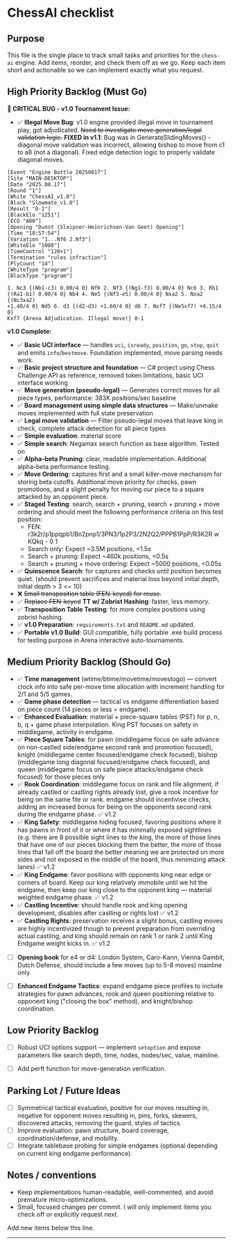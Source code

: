 # ChessAI checklist

Purpose
-------
This file is the single place to track small tasks and priorities for the
`chess-ai` engine. Add items, reorder, and check them off as we go. Keep each
item short and actionable so we can implement exactly what you request.


High Priority Backlog (Must Go)
-------------------------------

**🚨 CRITICAL BUG - v1.0 Tournament Issue:**
- ✅ **Illegal Move Bug**: v1.0 engine provided illegal move in tournament play, got adjudicated. ~~Need to investigate move generation/legal validation logic.~~ **FIXED in v1.1**: Bug was in GenerateSlidingMoves() - diagonal move validation was incorrect, allowing bishop to move from c1 to a8 (not a diagonal). Fixed edge detection logic to properly validate diagonal moves.

```
[Event "Engine Battle 20250817"]
[Site "MAIN-DESKTOP"]
[Date "2025.08.17"]
[Round "1"]
[White "ChessAI_v1.0"]
[Black "Slowmate_v1.0"]
[Result "0-1"]
[BlackElo "1251"]
[ECO "A00"]
[Opening "Dunst (Sleipner-Heinrichsen-Van Geet) Opening"]
[Time "18:57:54"]
[Variation "1...Nf6 2.Nf3"]
[WhiteElo "1000"]
[TimeControl "120+1"]
[Termination "rules infraction"]
[PlyCount "14"]
[WhiteType "program"]
[BlackType "program"]

1. Nc3 {(Nb1-c3) 0.00/4 0} Nf6 2. Nf3 {(Ng1-f3) 0.00/4 0} Nc6 3. Rb1
{(Ra1-b1) 0.00/4 0} Nb4 4. Ne5 {(Nf3-e5) 0.00/4 0} Nxa2 5. Nxa2 {(Nc3xa2)
+1.40/4 0} Nd5 6. d3 {(d2-d3) +1.60/4 0} d6 7. Nxf7 {(Ne5xf7) +4.15/4 0}
Kxf7 {Arena Adjudication. Illegal move!} 0-1
```

**v1.0 Complete:**

- ✅ **Basic UCI interface** — handles `uci`, `isready`, `position`, `go`, `stop`, `quit` and emits `info`/`bestmove`. Foundation implemented, move parsing needs work.
- ✅ **Basic project structure and foundation** — C# project using Chess Challenge API as reference, removed token limitations, basic UCI interface working
- ✅ **Move generation (pseudo-legal)** — Generates correct moves for all piece types, performance: 383K positions/sec baseline
- ✅ **Board management using simple data structures** — Make/unmake moves implemented with full state preservation
- ✅ **Legal move validation** — Filter pseudo-legal moves that leave king in check, complete attack detection for all piece types
- ✅ **Simple evaluation**: material score
- ✅ **Simple search**: Negamax search function as base algorithm. Tested on
- ✅ **Alpha-beta Pruning**: clear, readable implementation. Additional alpha-beta performance testing.
- ✅ **Move Ordering**: captures first and a small killer-move mechanism for storing beta cutoffs. Additional move priority for checks, pawn promotions, and a slight penalty for moving our piece to a square attacked by an opponent piece.
- ✅ **Staged Testing**: search, search + pruning, search + pruning + move ordering and should meet the following performance criteria on this test position:
   - FEN: r3k2r/p1ppqpb1/Bn2pnp1/3PN3/1p2P3/2N2Q2/PPPB1PpP/R3K2R w KQkq - 0 1
   - Search only: Expect ~3.5M positions, <1.5s
   - Search + pruning: Expect ~460k positions, <0.5s
   - Search + pruning + move ordering: Expect ~5000 positions, <0.05s
- ✅ **Quiescence Search**: for captures and checks until position becomes quiet. (should prevent sacrifices and material loss beyond initial depth, initial depth > 3 <= 10)
- ❌ ~~Small transposition table (FEN-keyed) for reuse.~~
- ✅ ~~Replace FEN-keyed~~ **TT w/ Zobrist Hashing**: faster, less memory.
- ✅ **Transposition Table Testing**: for more complex positions using zobrist hashing.
- ✅ **v1.0 Preparation**: `requirements.txt` and `README.md` updated.
- ✅ **Portable v1.0 Build**: GUI compatible, fully portable .exe build process for testing purpose in Arena interactive auto-tournaments.

Medium Priority Backlog (Should Go)
-----------------------------------

- ✅ **Time management** (wtime/btime/movetime/movestogo) — convert clock info into safe per-move time allocation with increment handling for 2/1 and 5/5 games.
- ✅ **Game phase detection** — tactical vs endgame differentiation based on piece count (14 pieces or less = endgame).
- ✅ **Enhanced Evaluation**: material + piece-square tables (PST) for p, n, b, q + game phase interpolation. King PST focuses on safety in middlegame, activity in endgame.
- ✅ **Piece Square Tables**: for pawn (middlegame focus on safe advance on non-castled side/endgame second rank and promotion focused), knight (middlegame center focused/endgame check focused), bishop (middlegame long diagonal focused/endgame check focused), and queen (middlegame focus on safe piece attacks/endgame check focused) for those pieces only
- ✅ **Rook Coordination**: middlegame focus on rank and file alignment, if already castled or castling rights already lost, give a rook incentive for being on the same file or rank. endgame should incentivise checks, adding an increased bonus for being on the opponents second rank during the endgame phase. ✅ v1.2
- ✅ **King Safety**: middlegame hiding focused, favoring positions where it has pawns in front of it or where it has minimally exposed sightlines (e.g. there are 8 possible sight lines to the king, the more of those lines that have one of our pieces blocking them the better, the more of those lines that fall off the board the better meaning we are protected on more sides and not exposed in the middle of the board, thus minimizing attack lanes) ✅ v1.2
- ✅ **King Endgame**: favor positions with opponents king near edge or corners of board. Keep our king relatively immobile until we hit the endgame, then keep our king close to the opponent king — material weighted endgame phase. ✅ v1.2
- ✅ **Castling Incentive**: should handle rook and king opening development, disables after castling or rights lost ✅ v1.2
- ✅ **Castling Rights**: preservation receives a slight bonus, castling moves are highly incentivized though to prevent preparation from overriding actual castling, and king should remain on rank 1 or rank 2 until King Endgame weight kicks in. ✅ v1.2
- [ ] **Opening book** for e4 or d4: London System, Caro-Kann, Vienna Gambit, Dutch Defense, should include a few moves (up to 5-8 moves) mainline only.
- [ ] **Enhanced Endgame Tactics**: expand endgame piece profiles to include strategies for pawn advances, rook and queen positioning relative to opponent king ("closing the box" method), and knight/bishop coordination.


Low Priority Backlog
--------------------

- [ ] Robust UCI options support — implement `setoption` and expose parameters like search depth, time, nodes, nodes/sec, value, mainline.
- [ ] Add perft function for move-generation verification.


Parking Lot / Future Ideas
--------------------------

- [ ] Symmetrical tactical evaluation, positive for our moves resulting in, negative for opponent moves resulting in, pins, forks, skewers, discovered attacks, removing the guard, styles of tactics.
- [ ] Improve evaluation: pawn structure, board coverage, coordination/defense, and mobility.
- [ ] Integrate tablebase probing for simple endgames (optional depending on current king endgame performance).

Notes / conventions
-------------------
- Keep implementations human-readable, well-commented, and avoid premature micro-optimizations.
- Small, focused changes per commit. I will only implement items you check off or explicitly request next.

Add new items below this line.

----------------------------------------

